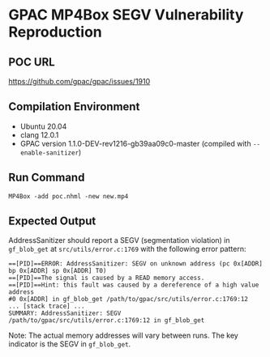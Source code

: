# GPAC MP4Box SEGV Vulnerability Reproduction

## POC URL
https://github.com/gpac/gpac/issues/1910

## Compilation Environment
- Ubuntu 20.04
- clang 12.0.1
- GPAC version 1.1.0-DEV-rev1216-gb39aa09c0-master (compiled with `--enable-sanitizer`)

## Run Command
```
MP4Box -add poc.nhml -new new.mp4
```

## Expected Output
AddressSanitizer should report a SEGV (segmentation violation) in `gf_blob_get` at `src/utils/error.c:1769` with the following error pattern:
```
==[PID]==ERROR: AddressSanitizer: SEGV on unknown address (pc 0x[ADDR] bp 0x[ADDR] sp 0x[ADDR] T0)
==[PID]==The signal is caused by a READ memory access.
==[PID]==Hint: this fault was caused by a dereference of a high value address
#0 0x[ADDR] in gf_blob_get /path/to/gpac/src/utils/error.c:1769:12
... [stack trace] ...
SUMMARY: AddressSanitizer: SEGV /path/to/gpac/src/utils/error.c:1769:12 in gf_blob_get
```

Note: The actual memory addresses will vary between runs. The key indicator is the SEGV in `gf_blob_get`.